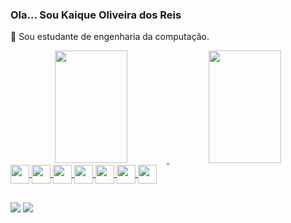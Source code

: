 ### Ola... Sou Kaique Oliveira dos Reis
📗 Sou estudante de engenharia da computação.
<div align="center">
  <a href="https://github.com/kaiqueh">
  <img width="48%" height="180em" src="https://github-readme-stats.vercel.app/api?username=kaiqueh&show_icons=true&theme=dracula&include_all_commits=true&count_private=true"/>
  <img width="48%" height="180em" src="https://github-readme-stats.vercel.app/api/top-langs/?username=kaiqueh&layout=compact&langs_count=7&theme=dracula"/>
</div>
<div>
  <img align="center" height="30" height="30" src="https://cdn.jsdelivr.net/gh/devicons/devicon/icons/javascript/javascript-plain.svg" /> 
  <img align="center" height="30" src="https://cdn.jsdelivr.net/gh/devicons/devicon/icons/java/java-original.svg" />
  <img align="center" height="30" src="https://cdn.jsdelivr.net/gh/devicons/devicon/icons/cplusplus/cplusplus-original.svg" />
  <img align="center" height="30" src="https://cdn.jsdelivr.net/gh/devicons/devicon/icons/c/c-original.svg" />
  <img align="center" height="30" src="https://cdn.jsdelivr.net/gh/devicons/devicon/icons/html5/html5-original.svg" />
  <img align="center" height="30" src="https://cdn.jsdelivr.net/gh/devicons/devicon/icons/css3/css3-original.svg" />
  <img align="center" height="30" src="https://cdn.jsdelivr.net/gh/devicons/devicon/icons/git/git-original.svg" />               
 </div>
  
  ##
  
  <div>
    <a href="https://www.instagram.com/kaique_reisz/" target="_blank"><img src="https://img.shields.io/badge/-Instagram-%23E4405F?style=for-the-badge&logo=instagram&logoColor=white" target="_blank"></a>
    <a href="https://www.linkedin.com/in/kaique-reis-1aa914208/" target="_blank"><img src="https://img.shields.io/badge/LinkedIn-0077B5?style=for-the-badge&logo=linkedin&logoColor=white" target="_blank"></a>
  </div>
